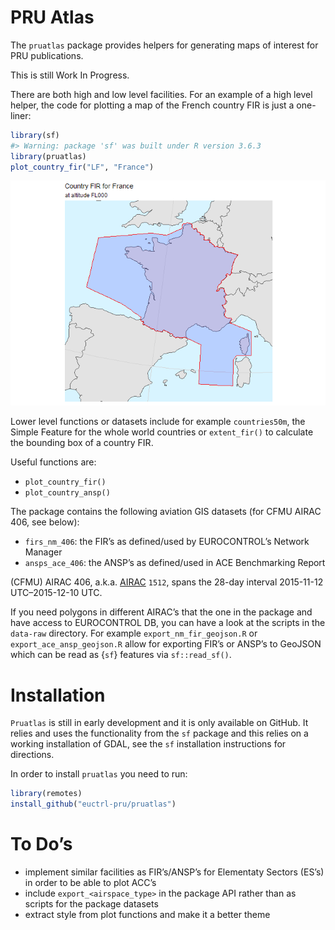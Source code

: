 
<!-- README.md is generated from README.Rmd. Please edit that file -->

# PRU Atlas

The `pruatlas` package provides helpers for generating maps of interest
for PRU publications.

This is still Work In Progress.

There are both high and low level facilities. For an example of a high
level helper, the code for plotting a map of the French country FIR is
just a one-liner:

``` r
library(sf)
#> Warning: package 'sf' was built under R version 3.6.3
library(pruatlas)
plot_country_fir("LF", "France")
```

![](README-lf-fir-1.png)<!-- -->

Lower level functions or datasets include for example `countries50m`,
the Simple Feature for the whole world countries or `extent_fir()` to
calculate the bounding box of a country FIR.

Useful functions are:

  - `plot_country_fir()`
  - `plot_country_ansp()`

The package contains the following aviation GIS datasets (for CFMU AIRAC
406, see below):

  - `firs_nm_406`: the FIR’s as defined/used by EUROCONTROL’s Network
    Manager
  - `ansps_ace_406`: the ANSP’s as defined/used in ACE Benchmarking
    Report

(CFMU) AIRAC 406, a.k.a.
[AIRAC](https://ansperformance.eu/acronym/airac/) `1512`, spans the
28-day interval 2015-11-12 UTC–2015-12-10 UTC.

If you need polygons in different AIRAC’s that the one in the package
and have access to EUROCONTROL DB, you can have a look at the scripts in
the `data-raw` directory. For example `export_nm_fir_geojson.R` or
`export_ace_ansp_geojson.R` allow for exporting FIR’s or ANSP’s to
GeoJSON which can be read as {`sf`} features via `sf::read_sf()`.

# Installation

`Pruatlas` is still in early development and it is only available on
GitHub. It relies and uses the functionality from the `sf` package and
this relies on a working installation of GDAL, see the `sf` installation
instructions for directions.

In order to install `pruatlas` you need to run:

``` r
library(remotes)
install_github("euctrl-pru/pruatlas")
```

# To Do’s

  - implement similar facilities as FIR’s/ANSP’s for Elementaty Sectors
    (ES’s) in order to be able to plot ACC’s
  - include `export_<airspace_type>` in the package API rather than as
    scripts for the package datasets
  - extract style from plot functions and make it a better theme
